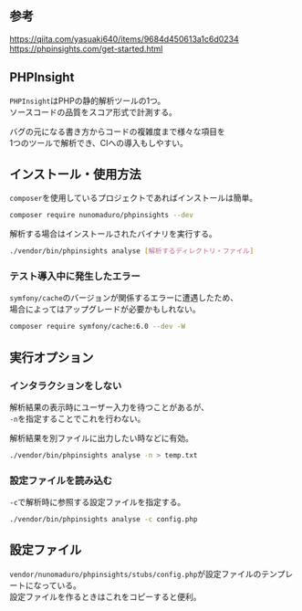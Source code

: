 ## 参考
https://qiita.com/yasuaki640/items/9684d450613a1c6d0234  
https://phpinsights.com/get-started.html

## PHPInsight
`PHPInsight`はPHPの静的解析ツールの1つ。  
ソースコードの品質をスコア形式で計測する。

バグの元になる書き方からコードの複雑度まで様々な項目を  
1つのツールで解析でき、CIへの導入もしやすい。

## インストール・使用方法
`composer`を使用しているプロジェクトであればインストールは簡単。
```bash
composer require nunomaduro/phpinsights --dev
```
解析する場合はインストールされたバイナリを実行する。
```bash
./vendor/bin/phpinsights analyse [解析するディレクトリ・ファイル]
```

### テスト導入中に発生したエラー
`symfony/cache`のバージョンが関係するエラーに遭遇したため、  
場合によってはアップグレードが必要かもしれない。
```bash
composer require symfony/cache:6.0 --dev -W 
```

## 実行オプション
### インタラクションをしない
解析結果の表示時にユーザー入力を待つことがあるが、  
`-n`を指定することでこれを行わない。

解析結果を別ファイルに出力したい時などに有効。
```bash
./vendor/bin/phpinsights analyse -n > temp.txt
```

### 設定ファイルを読み込む
`-c`で解析時に参照する設定ファイルを指定する。
```bash
./vendor/bin/phpinsights analyse -c config.php
```

## 設定ファイル
`vendor/nunomaduro/phpinsights/stubs/config.php`が設定ファイルのテンプレートになっている。  
設定ファイルを作るときはこれをコピーすると便利。